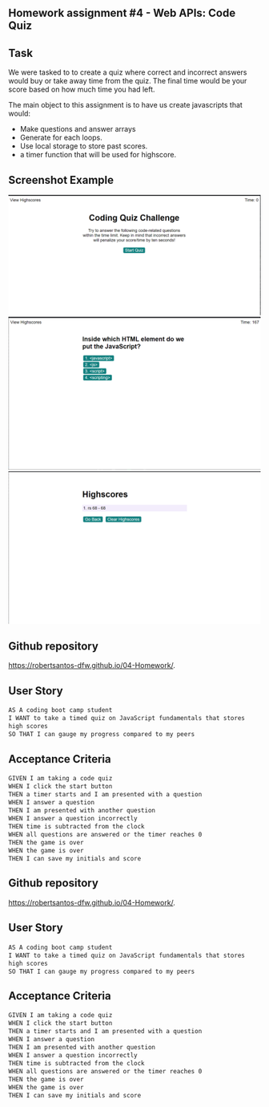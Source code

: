 ## Homework assignment #4 - Web APIs: Code Quiz

## Task

We were tasked to to create a quiz where correct and incorrect answers would buy or take away time from the quiz. The final time would be your score based on how much time you had left.

The main object to this assignment is to have us create javascripts that would: 

* Make questions and answer arrays
* Generate for each loops.
* Use local storage to store past scores.
* a timer function that will be used for highscore.


## Screenshot Example

![Screenshot1](Assets/StartPage.PNG)
![Screenshot2](Assets/QuestionPage.png)
![Screenshot3](Assets/ScorePage.PNG)

## Github repository
https://robertsantos-dfw.github.io/04-Homework/.


## User Story

```
AS A coding boot camp student
I WANT to take a timed quiz on JavaScript fundamentals that stores high scores
SO THAT I can gauge my progress compared to my peers
```

## Acceptance Criteria

```
GIVEN I am taking a code quiz
WHEN I click the start button
THEN a timer starts and I am presented with a question
WHEN I answer a question
THEN I am presented with another question
WHEN I answer a question incorrectly
THEN time is subtracted from the clock
WHEN all questions are answered or the timer reaches 0
THEN the game is over
WHEN the game is over
THEN I can save my initials and score
```


## Github repository
https://robertsantos-dfw.github.io/04-Homework/.


## User Story

```
AS A coding boot camp student
I WANT to take a timed quiz on JavaScript fundamentals that stores high scores
SO THAT I can gauge my progress compared to my peers
```

## Acceptance Criteria

```
GIVEN I am taking a code quiz
WHEN I click the start button
THEN a timer starts and I am presented with a question
WHEN I answer a question
THEN I am presented with another question
WHEN I answer a question incorrectly
THEN time is subtracted from the clock
WHEN all questions are answered or the timer reaches 0
THEN the game is over
WHEN the game is over
THEN I can save my initials and score
```
